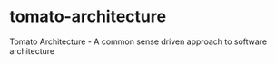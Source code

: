 # tomato-architecture
Tomato Architecture - A common sense driven approach to software architecture
